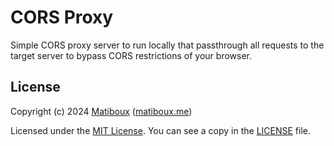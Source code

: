 # CORS Proxy

Simple CORS proxy server to run locally that passthrough all requests to the target server to bypass CORS restrictions of your browser.


## License

Copyright (c) 2024 [Matiboux](https://github.com/matiboux) ([matiboux.me](https://matiboux.me))

Licensed under the [MIT License](https://opensource.org/licenses/MIT). You can see a copy in the [LICENSE](LICENSE) file.
